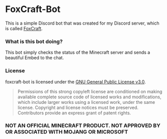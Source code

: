 # FoxCraft-Bot
This is a simple Discord bot that was created for my Discord server, which is called [FoxCraft](https://discord.gg/WcWw7gmyzn).

### What is this bot doing?
This bot simply checks the status of the Minecraft server and sends a beautiful Embed to the chat.

### License
foxcraft-bot is licensed under the [GNU General Public License v3.0](LICENSE).
> Permissions of this strong copyleft license are conditioned on making available complete source code of licensed works and modifications, which include larger works using a licensed work, under the same license. Copyright and license notices must be preserved. Contributors provide an express grant of patent rights.


### NOT AN OFFICIAL MINECRAFT PRODUCT. NOT APPROVED BY OR ASSOCIATED WITH MOJANG OR MICROSOFT
